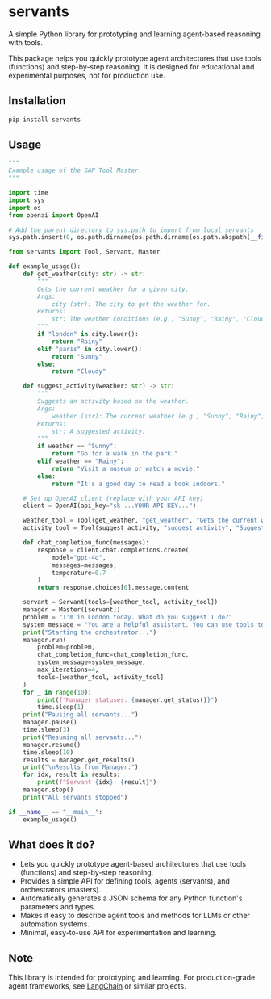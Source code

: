 # servants

A simple Python library for prototyping and learning agent-based reasoning with tools.

This package helps you quickly prototype agent architectures that use tools (functions) and step-by-step reasoning. It is designed for educational and experimental purposes, not for production use.

## Installation

```bash
pip install servants
```

## Usage

```python
"""
Example usage of the SAP Tool Master.
"""

import time
import sys
import os
from openai import OpenAI

# Add the parent directory to sys.path to import from local servants
sys.path.insert(0, os.path.dirname(os.path.dirname(os.path.abspath(__file__))))

from servants import Tool, Servant, Master

def example_usage():
    def get_weather(city: str) -> str:
        """
        Gets the current weather for a given city.
        Args:
            city (str): The city to get the weather for.
        Returns:
            str: The weather conditions (e.g., "Sunny", "Rainy", "Cloudy").
        """
        if "london" in city.lower():
            return "Rainy"
        elif "paris" in city.lower():
            return "Sunny"
        else:
            return "Cloudy"

    def suggest_activity(weather: str) -> str:
        """
        Suggests an activity based on the weather.
        Args:
            weather (str): The current weather (e.g., "Sunny", "Rainy", "Cloudy").
        Returns:
            str: A suggested activity.
        """
        if weather == "Sunny":
            return "Go for a walk in the park."
        elif weather == "Rainy":
            return "Visit a museum or watch a movie."
        else:
            return "It's a good day to read a book indoors."

    # Set up OpenAI client (replace with your API key)
    client = OpenAI(api_key="sk-...YOUR-API-KEY...")

    weather_tool = Tool(get_weather, "get_weather", "Gets the current weather for a given city.")
    activity_tool = Tool(suggest_activity, "suggest_activity", "Suggests an activity based on the weather.")

    def chat_completion_func(messages):
        response = client.chat.completions.create(
            model="gpt-4o",
            messages=messages,
            temperature=0.7
        )
        return response.choices[0].message.content

    servant = Servant(tools=[weather_tool, activity_tool])
    manager = Master([servant])
    problem = "I'm in London today. What do you suggest I do?"
    system_message = "You are a helpful assistant. You can use tools to find information and make suggestions. Reason step-by-step to solve the user's problem."
    print("Starting the orchestrator...")
    manager.run(
        problem=problem,
        chat_completion_func=chat_completion_func,
        system_message=system_message,
        max_iterations=4,
        tools=[weather_tool, activity_tool]
    )
    for _ in range(10):
        print(f"Manager statuses: {manager.get_status()}")
        time.sleep(1)
    print("Pausing all servants...")
    manager.pause()
    time.sleep(3)
    print("Resuming all servants...")
    manager.resume()
    time.sleep(10)
    results = manager.get_results()
    print("\nResults from Manager:")
    for idx, result in results:
        print(f"Servant {idx}: {result}")
    manager.stop()
    print("All servants stopped")

if __name__ == "__main__":
    example_usage()
```

## What does it do?

- Lets you quickly prototype agent-based architectures that use tools (functions) and step-by-step reasoning.
- Provides a simple API for defining tools, agents (servants), and orchestrators (masters).
- Automatically generates a JSON schema for any Python function's parameters and types.
- Makes it easy to describe agent tools and methods for LLMs or other automation systems.
- Minimal, easy-to-use API for experimentation and learning.

## Note

This library is intended for prototyping and learning. For production-grade agent frameworks, see [LangChain](https://github.com/langchain-ai/langchain) or similar projects.

